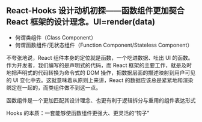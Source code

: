 ## React-Hooks 设计动机初探——函数组件更加契合 React 框架的设计理念。UI=render(data)
* 何谓类组件（Class Component）
* 何谓函数组件/无状态组件（Function Component/Stateless Component）

不夸张地说，React 组件本身的定位就是函数，一个吃进数据、吐出 UI 的函数。作为开发者，我们编写的是声明式的代码，而 React 框架的主要工作，就是及时地把声明式的代码转换为命令式的 DOM 操作，把数据层面的描述映射到用户可见的 UI 变化中去。这就意味着从原则上来讲，React 的数据应该总是紧紧地和渲染绑定在一起的，而类组件做不到这一点。

函数组件是一个更加匹配其设计理念、也更有利于逻辑拆分与重用的组件表达形式

Hooks 的本质：一套能够使函数组件更强大、更灵活的“钩子”